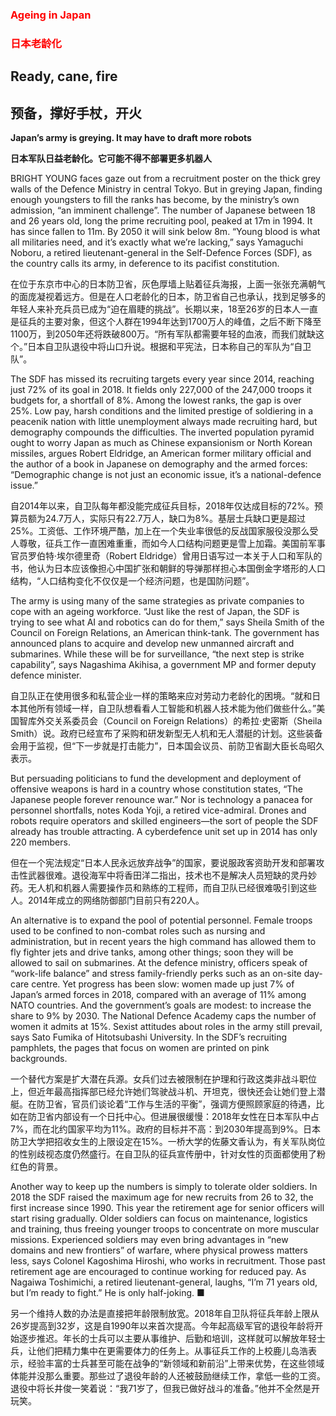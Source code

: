### <font color='red'>Ageing in Japan</font>
### <font color='red'>日本老龄化</font>
## Ready, cane, fire 
## 预备，撑好手杖，开火 
**Japan’s army is greying. It may have to draft more robots** 

**日本军队日益老龄化。它可能不得不部署更多机器人** 

BRIGHT YOUNG faces gaze out from a recruitment poster on the thick grey walls of the Defence Ministry in central Tokyo. But in greying Japan, finding enough youngsters to fill the ranks has become, by the ministry’s own admission, “an imminent challenge”. The number of Japanese between 18 and 26 years old, long the prime recruiting pool, peaked at 17m in 1994. It has since fallen to 11m. By 2050 it will sink below 8m. “Young blood is what all militaries need, and it’s exactly what we’re lacking,” says Yamaguchi Noboru, a retired lieutenant-general in the Self-Defence Forces (SDF), as the country calls its army, in deference to its pacifist constitution.

在位于东京市中心的日本防卫省，灰色厚墙上贴着征兵海报，上面一张张充满朝气的面庞凝视着远方。但是在人口老龄化的日本，防卫省自己也承认，找到足够多的年轻人来补充兵员已成为“迫在眉睫的挑战”。长期以来，18至26岁的日本人一直是征兵的主要对象，但这个人群在1994年达到1700万人的峰值，之后不断下降至1100万，到2050年还将跌破800万。“所有军队都需要年轻的血液，而我们就缺这个。”日本自卫队退役中将山口升说。根据和平宪法，日本称自己的军队为“自卫队”。

The SDF has missed its recruiting targets every year since 2014, reaching just 72% of its goal in 2018. It fields only 227,000 of the 247,000 troops it budgets for, a shortfall of 8%. Among the lowest ranks, the gap is over 25%. Low pay, harsh conditions and the limited prestige of soldiering in a peacenik nation with little unemployment always made recruiting hard, but demography compounds the difficulties. The inverted population pyramid ought to worry Japan as much as Chinese expansionism or North Korean missiles, argues Robert Eldridge, an American former military official and the author of a book in Japanese on demography and the armed forces: “Demographic change is not just an economic issue, it’s a national-defence issue.”

自2014年以来，自卫队每年都没能完成征兵目标，2018年仅达成目标的72%。预算员额为24.7万人，实际只有22.7万人，缺口为8%。基层士兵缺口更是超过25%。工资低、工作环境严酷，加上在一个失业率很低的反战国家服役没那么受人尊敬，征兵工作一直困难重重，而如今人口结构问题更是雪上加霜。美国前军事官员罗伯特·埃尔德里奇（Robert Eldridge）曾用日语写过一本关于人口和军队的书，他认为日本应该像担心中国扩张和朝鲜的导弹那样担心本国倒金字塔形的人口结构，“人口结构变化不仅仅是一个经济问题，也是国防问题”。

The army is using many of the same strategies as private companies to cope with an ageing workforce. “Just like the rest of Japan, the SDF is trying to see what AI and robotics can do for them,” says Sheila Smith of the Council on Foreign Relations, an American think-tank. The government has announced plans to acquire and develop new unmanned aircraft and submarines. While these will be for surveillance, “the next step is strike capability”, says Nagashima Akihisa, a government MP and former deputy defence minister.

自卫队正在使用很多和私营企业一样的策略来应对劳动力老龄化的困境。“就和日本其他所有领域一样，自卫队想看看人工智能和机器人技术能为他们做些什么。”美国智库外交关系委员会（Council on Foreign Relations）的希拉·史密斯（Sheila Smith）说。政府已经宣布了采购和研发新型无人机和无人潜艇的计划。这些装备会用于监视，但“下一步就是打击能力”，日本国会议员、前防卫省副大臣长岛昭久表示。

But persuading politicians to fund the development and deployment of offensive weapons is hard in a country whose constitution states, “The Japanese people forever renounce war.” Nor is technology a panacea for personnel shortfalls, notes Koda Yoji, a retired vice-admiral. Drones and robots require operators and skilled engineers—the sort of people the SDF already has trouble attracting. A cyberdefence unit set up in 2014 has only 220 members.

但在一个宪法规定“日本人民永远放弃战争”的国家，要说服政客资助开发和部署攻击性武器很难。退役海军中将香田洋二指出，技术也不是解决人员短缺的灵丹妙药。无人机和机器人需要操作员和熟练的工程师，而自卫队已经很难吸引到这些人。2014年成立的网络防御部门目前只有220人。

An alternative is to expand the pool of potential personnel. Female troops used to be confined to non-combat roles such as nursing and administration, but in recent years the high command has allowed them to fly fighter jets and drive tanks, among other things; soon they will be allowed to sail on submarines. At the defence ministry, officers speak of “work-life balance” and stress family-friendly perks such as an on-site day-care centre. Yet progress has been slow: women made up just 7% of Japan’s armed forces in 2018, compared with an average of 11% among NATO countries. And the government’s goals are modest: to increase the share to 9% by 2030. The National Defence Academy caps the number of women it admits at 15%. Sexist attitudes about roles in the army still prevail, says Sato Fumika of Hitotsubashi University. In the SDF’s recruiting pamphlets, the pages that focus on women are printed on pink backgrounds.

一个替代方案是扩大潜在兵源。女兵们过去被限制在护理和行政这类非战斗职位上，但近年最高指挥部已经允许她们驾驶战斗机、开坦克，很快还会让她们登上潜艇。在防卫省，官员们谈论着“工作与生活的平衡”，强调方便照顾家庭的待遇，比如在防卫省内部设有一个日托中心。但进展很缓慢：2018年女性在日本军队中占7%，而在北约国家平均为11%。政府的目标并不高：到2030年提高到9%。日本防卫大学把招收女生的上限设定在15%。一桥大学的佐藤文香认为，有关军队岗位的性别歧视态度仍然盛行。在自卫队的征兵宣传册中，针对女性的页面都使用了粉红色的背景。

Another way to keep up the numbers is simply to tolerate older soldiers. In 2018 the SDF raised the maximum age for new recruits from 26 to 32, the first increase since 1990. This year the retirement age for senior officers will start rising gradually. Older soldiers can focus on maintenance, logistics and training, thus freeing younger troops to concentrate on more muscular missions. Experienced soldiers may even bring advantages in “new domains and new frontiers” of warfare, where physical prowess matters less, says Colonel Kagoshima Hiroshi, who works in recruitment. Those past retirement age are encouraged to continue working for reduced pay. As Nagaiwa Toshimichi, a retired lieutenant-general, laughs, “I’m 71 years old, but I’m ready to fight.” He is only half-joking. ■

另一个维持人数的办法是直接把年龄限制放宽。2018年自卫队将征兵年龄上限从26岁提高到32岁，这是自1990年以来首次提高。今年起高级军官的退役年龄将开始逐步推迟。年长的士兵可以主要从事维护、后勤和培训，这样就可以解放年轻士兵，让他们把精力集中在更需要体力的任务上。从事征兵工作的上校鹿儿岛浩表示，经验丰富的士兵甚至可能在战争的“新领域和新前沿”上带来优势，在这些领域体能并没那么重要。那些过了退役年龄的人还被鼓励继续工作，拿低一些的工资。退役中将长井俊一笑着说：“我71岁了，但我已做好战斗的准备。”他并不全然是开玩笑。

